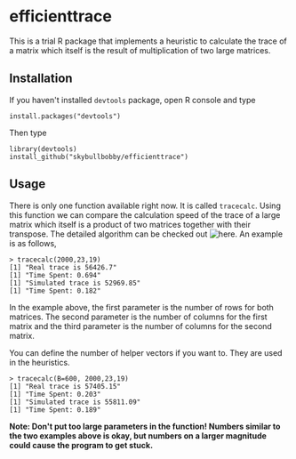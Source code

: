 # efficienttrace
This is a trial R package that implements a heuristic to calculate the trace of a matrix which itself is the result of multiplication of two large matrices.
## Installation
If you haven't installed `devtools` package, open R console and type
```
install.packages("devtools")
```

Then type
```
library(devtools)
install_github("skybullbobby/efficienttrace")
```
## Usage


There is only one function available right now. It is called `tracecalc`. Using this function we can compare the calculation speed of the trace of a large matrix which itself is a product of two matrices together with their transpose. The detailed algorithm can be checked out ![here](https://drive.google.com/open?id=1l4ZAlXXjMYrCcwa02a8PVm96stdWDH8o). An example is as follows,
```
> tracecalc(2000,23,19)
[1] "Real trace is 56426.7"
[1] "Time Spent: 0.694"
[1] "Simulated trace is 52969.85"
[1] "Time Spent: 0.182"
```
In the example above, the first parameter is the number of rows for both matrices. The second parameter is the number of columns for the first matrix and the third parameter is the number of columns for the second matrix.

You can define the number of helper vectors if you want to. They are used in the heuristics.
```
> tracecalc(B=600, 2000,23,19)
[1] "Real trace is 57405.15"
[1] "Time Spent: 0.203"
[1] "Simulated trace is 55811.09"
[1] "Time Spent: 0.189"
```

**Note: Don't put too large parameters in the function! Numbers similar to the two examples above is okay, but numbers on a larger magnitude could cause the program to get stuck.**
